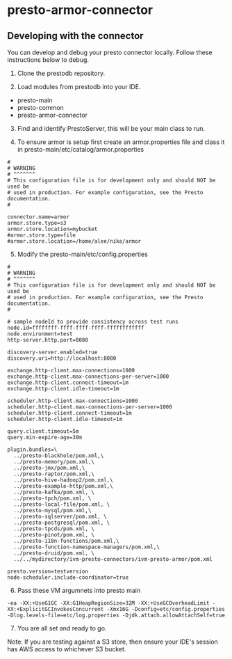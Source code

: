 # presto-armor-connector

## Developing with the connector

You can develop and debug your presto connector locally. Follow these instructions below to debug.

1. Clone the prestodb repository.


2. Load modules from prestodb into your IDE.

 * presto-main
 * presto-common
 * presto-armor-connector
 
3. Find and identify PrestoServer, this will be your main class to run.

4. To ensure armor is setup first create an armor.properties file and class it in presto-main/etc/catalog/armor.properties

```
#
# WARNING
# ^^^^^^^
# This configuration file is for development only and should NOT be used be
# used in production. For example configuration, see the Presto documentation.
#

connector.name=armor
armor.store.type=s3
armor.store.location=mybucket
#armor.store.type=file
#armor.store.location=/home/alee/nike/armor
```

5. Modify the presto-main/etc/config.properties

```
#
# WARNING
# ^^^^^^^
# This configuration file is for development only and should NOT be used be
# used in production. For example configuration, see the Presto documentation.
#

# sample nodeId to provide consistency across test runs
node.id=ffffffff-ffff-ffff-ffff-ffffffffffff
node.environment=test
http-server.http.port=8080

discovery-server.enabled=true
discovery.uri=http://localhost:8080

exchange.http-client.max-connections=1000
exchange.http-client.max-connections-per-server=1000
exchange.http-client.connect-timeout=1m
exchange.http-client.idle-timeout=1m

scheduler.http-client.max-connections=1000
scheduler.http-client.max-connections-per-server=1000
scheduler.http-client.connect-timeout=1m
scheduler.http-client.idle-timeout=1m

query.client.timeout=5m
query.min-expire-age=30m

plugin.bundles=\
  ../presto-blackhole/pom.xml,\
  ../presto-memory/pom.xml,\
  ../presto-jmx/pom.xml,\
  ../presto-raptor/pom.xml,\
  ../presto-hive-hadoop2/pom.xml,\
  ../presto-example-http/pom.xml,\
  ../presto-kafka/pom.xml, \
  ../presto-tpch/pom.xml, \
  ../presto-local-file/pom.xml, \
  ../presto-mysql/pom.xml,\
  ../presto-sqlserver/pom.xml, \
  ../presto-postgresql/pom.xml, \
  ../presto-tpcds/pom.xml, \
  ../presto-pinot/pom.xml, \
  ../presto-i18n-functions/pom.xml,\
  ../presto-function-namespace-managers/pom.xml,\
  ../presto-druid/pom.xml, \
  ../../mydirectory/ivm-presto-connectors/ivm-presto-armor/pom.xml

presto.version=testversion
node-scheduler.include-coordinator=true

```

6. Pass these VM argumnets into presto main

```
-ea -XX:+UseG1GC -XX:G1HeapRegionSize=32M -XX:+UseGCOverheadLimit -XX:+ExplicitGCInvokesConcurrent -Xmx16G -Dconfig=etc/config.properties -Dlog.levels-file=etc/log.properties -Djdk.attach.allowAttachSelf=true
```

7. You are all set and ready to go.

Note: If you are testing against a S3 store, then ensure your IDE's session has AWS access to whichever S3 bucket.

